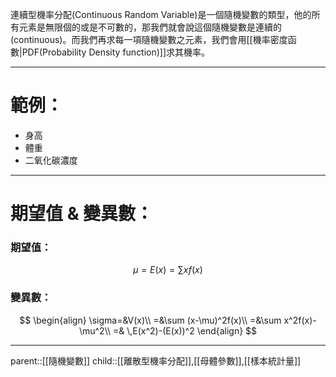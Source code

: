 連續型機率分配(Continuous Random Variable)是一個隨機變數的類型，他的所有元素是無限個的或是不可數的，那我們就會說這個隨機變數是連續的(continuous)。而我們再求每一項隨機變數之元素，我們會用[[機率密度函數|PDF(Probability Density function)]]求其機率。
- - -
# 範例：
- 身高
- 體重
- 二氧化碳濃度
- - - 
# 期望值 & 變異數：
### 期望值：
$$
\mu=E(x)=\sum xf(x)
$$
### 變異數：
$$
\begin{align}
\sigma=&V(x)\\
=&\sum (x-\mu)^2f(x)\\
=&\sum x^2f(x)-\mu^2\\
=& \,E(x^2)-(E(x))^2
\end{align}
$$
- - -
parent::[[隨機變數]]
child::[[離散型機率分配]],[[母體參數]],[[樣本統計量]]
